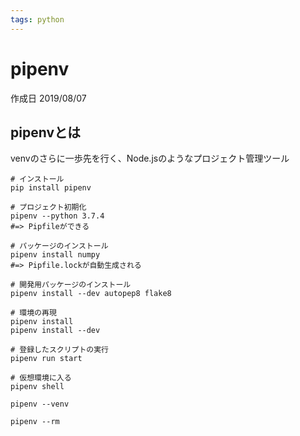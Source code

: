 ```yaml
---
tags: python
---
```


# pipenv

作成日 2019/08/07

## pipenvとは

venvのさらに一歩先を行く、Node.jsのようなプロジェクト管理ツール

```bash=
# インストール
pip install pipenv

# プロジェクト初期化
pipenv --python 3.7.4
#=> Pipfileができる

# パッケージのインストール
pipenv install numpy
#=> Pipfile.lockが自動生成される

# 開発用パッケージのインストール
pipenv install --dev autopep8 flake8

# 環境の再現
pipenv install
pipenv install --dev

# 登録したスクリプトの実行
pipenv run start

# 仮想環境に入る
pipenv shell

pipenv --venv

pipenv --rm
```
